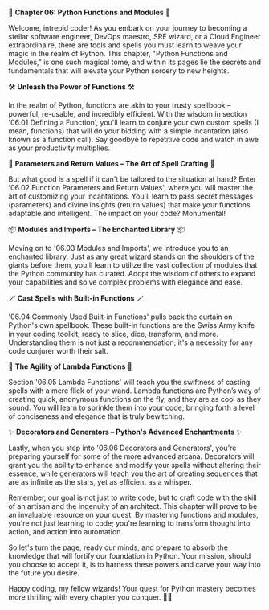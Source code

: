 🌟 **Chapter 06: Python Functions and Modules** 🌟

Welcome, intrepid coder! As you embark on your journey to becoming a stellar software engineer, DevOps maestro, SRE wizard, or a Cloud Engineer extraordinaire, there are tools and spells you must learn to weave your magic in the realm of Python. This chapter, "Python Functions and Modules," is one such magical tome, and within its pages lie the secrets and fundamentals that will elevate your Python sorcery to new heights.

🛠️ **Unleash the Power of Functions** 🛠️

In the realm of Python, functions are akin to your trusty spellbook – powerful, re-usable, and incredibly efficient. With the wisdom in section '06.01 Defining a Function', you'll learn to conjure your own custom spells (I mean, functions) that will do your bidding with a simple incantation (also known as a function call). Say goodbye to repetitive code and watch in awe as your productivity multiplies.

🔁 **Parameters and Return Values – The Art of Spell Crafting** 🔁

But what good is a spell if it can't be tailored to the situation at hand? Enter '06.02 Function Parameters and Return Values', where you will master the art of customizing your incantations. You'll learn to pass secret messages (parameters) and divine insights (return values) that make your functions adaptable and intelligent. The impact on your code? Monumental!

📦 **Modules and Imports – The Enchanted Library** 📦

Moving on to '06.03 Modules and Imports', we introduce you to an enchanted library. Just as any great wizard stands on the shoulders of the giants before them, you'll learn to utilize the vast collection of modules that the Python community has curated. Adopt the wisdom of others to expand your capabilities and solve complex problems with elegance and ease.

🪄 **Cast Spells with Built-in Functions** 🪄

'06.04 Commonly Used Built-in Functions' pulls back the curtain on Python's own spellbook. These built-in functions are the Swiss Army knife in your coding toolkit, ready to slice, dice, transform, and more. Understanding them is not just a recommendation; it's a necessity for any code conjurer worth their salt.

🐍 **The Agility of Lambda Functions** 🐍

Section '06.05 Lambda Functions' will teach you the swiftness of casting spells with a mere flick of your wand. Lambda functions are Python’s way of creating quick, anonymous functions on the fly, and they are as cool as they sound. You will learn to sprinkle them into your code, bringing forth a level of conciseness and elegance that is truly bewitching.

✨ **Decorators and Generators – Python's Advanced Enchantments** ✨

Lastly, when you step into '06.06 Decorators and Generators', you're preparing yourself for some of the more advanced arcana. Decorators will grant you the ability to enhance and modify your spells without altering their essence, while generators will teach you the art of creating sequences that are as infinite as the stars, yet as efficient as a whisper.

Remember, our goal is not just to write code, but to craft code with the skill of an artisan and the ingenuity of an architect. This chapter will prove to be an invaluable resource on your quest. By mastering functions and modules, you're not just learning to code; you're learning to transform thought into action, and action into automation. 

So let's turn the page, ready our minds, and prepare to absorb the knowledge that will fortify our foundation in Python. Your mission, should you choose to accept it, is to harness these powers and carve your way into the future you desire.

Happy coding, my fellow wizards! Your quest for Python mastery becomes more thrilling with every chapter you conquer. 🚀✨
